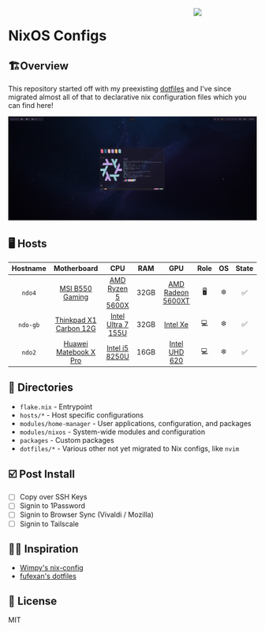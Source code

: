 <img align="right" src="https://raw.githubusercontent.com/NixOS/nixos-artwork/master/logo/nix-snowflake-colours.svg" width="128px" />

# NixOS Configs

## 🏗️Overview

This repository started off with my preexisting [dotfiles](https://github.com/ndom91/dotfiles) and I've since migrated almost all of that to declarative nix configuration files which you can find here!

![](./dotfiles/screenshot.png)

## 🖥️ Hosts

|   Hostname  |       Motherboard        |         CPU            |  RAM  |        GPU          | Role | OS  | State |
| :---------: | :----------------------: | :--------------------: | :---: | :-----------------: | :--: | :-: | :---: |
| `ndo4`      | [MSI B550 Gaming]        |  [AMD Ryzen 5 5600X]   | 32GB  | [AMD Radeon 5600XT] | 🖥️   | ❄️   | ✅    |
| `ndo-gb`    | [Thinkpad X1 Carbon 12G] |  [Intel Ultra 7 155U]  | 32GB  | [Intel Xe]          | 💻️   | ❄️   | ✅    |
| `ndo2`      | [Huawei Matebook X Pro]  |  [Intel i5 8250U]      | 16GB  | [Intel UHD 620]     | 💻️   | ❄️   | ✅    |


## 📂 Directories

- `flake.nix` - Entrypoint
- `hosts/*` - Host specific configurations
- `modules/home-manager` - User applications, configuration, and packages
- `modules/nixos` - System-wide modules and configuration
- `packages` - Custom packages
- `dotfiles/*` - Various other not yet migrated to Nix configs, like `nvim`

## ☑️ Post Install

- [ ] Copy over SSH Keys
- [ ] Signin to 1Password
- [ ] Signin to Browser Sync (Vivaldi / Mozilla)
- [ ] Signin to Tailscale

## 🧑‍🏫 Inspiration

- [Wimpy's nix-config](https://github.com/wimpysworld/nix-config)
- [fufexan's dotfiles](https://github.com/fufexan/dotfiles)

## 📝 License

MIT

[MSI B550 Gaming]: https://www.msi.com/Motherboard/MPG-B550-GAMING-EDGE-WIFI
[Thinkpad X1 Carbon 12G]: https://www.lenovo.com/us/en/p/laptops/thinkpad/thinkpadx1/thinkpad-x1-carbon-gen-12-(14-inch-intel)/len101t0083
[Huawei Matebook X Pro]: https://consumer.huawei.com/en/laptops/matebook-x-pro-ultra-premium-edition/

[AMD Ryzen 5 5600X]: https://www.amd.com/en/products/processors/desktops/ryzen/5000-series/amd-ryzen-5-5600x.html
[Intel Ultra 7 155U]: https://ark.intel.com/content/www/de/de/ark/products/237327/intel-core-ultra-7-processor-155u-12m-cache-up-to-4-80-ghz.html
[Intel i5 8250U]: https://ark.intel.com/content/www/de/de/ark/products/124967/intel-core-i5-8250u-processor-6m-cache-up-to-3-40-ghz.html

[AMD Radeon 5600XT]: https://www.amd.com/en/products/specifications/compare/graphics/9021,9026
[Intel Xe]: https://www.intel.de/content/www/de/de/support/products/211012/graphics/processor-graphics/intel-iris-xe-graphics-family.html
[Intel UHD 620]: https://www.intel.de/content/www/de/de/support/products/126789/graphics/processor-graphics/intel-uhd-graphics-family/intel-uhd-graphics-620.html
